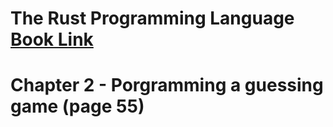 # The Rust Programming Language [Book Link](https://drive.google.com/file/d/1yxncK33uIFb3nJBlV_Yh7EeGbG_eHQno/view?usp=sharing)

# Chapter 2 - Porgramming a guessing game (page 55)


